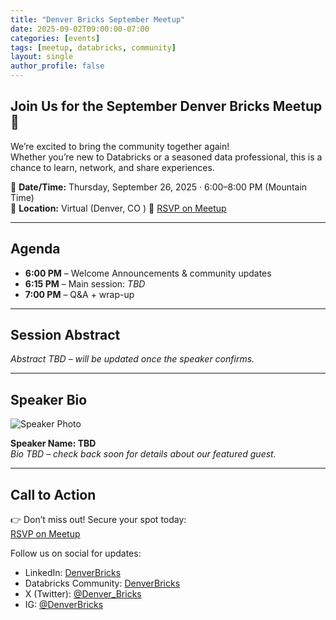 ```yaml
---
title: "Denver Bricks September Meetup"
date: 2025-09-02T09:00:00-07:00
categories: [events]
tags: [meetup, databricks, community]
layout: single
author_profile: false
---
```


## Join Us for the September Denver Bricks Meetup 🎉

We’re excited to bring the community together again!  
Whether you’re new to Databricks or a seasoned data professional, this is a chance to learn, network, and share experiences.  

📅 **Date/Time:** Thursday, September 26, 2025 · 6:00–8:00 PM (Mountain Time)  
📍 **Location:** Virtual (Denver, CO ) 
🔗 [RSVP on Meetup](https://www.meetup.com/denverbricks-colorado-databricks-user-group/events/)  

---

## Agenda

- **6:00 PM** – Welcome Announcements & community updates  
- **6:15 PM** – Main session: *TBD*  
- **7:00 PM** – Q&A + wrap-up  

---

## Session Abstract

*Abstract TBD – will be updated once the speaker confirms.*  

---

## Speaker Bio

![Speaker Photo](/assets/images/speakers/tbd.png)  

**Speaker Name: TBD**  
*Bio TBD – check back soon for details about our featured guest.*  

---

## Call to Action 

👉 Don’t miss out! Secure your spot today:  
[RSVP on Meetup](https://www.meetup.com/denverbricks-colorado-databricks-user-group/events/)  

Follow us on social for updates:  
- LinkedIn: [DenverBricks](https://www.linkedin.com/groups/14811090)
- Databricks Community: [DenverBricks](https://community.databricks.com/t5/denverbricks/gh-p/DenverBricks)
- X (Twitter): [@Denver_Bricks](https://x.com/@Denver_Bricks)
- IG: [@DenverBricks](https://www.instagram.com/denverbricks/)
